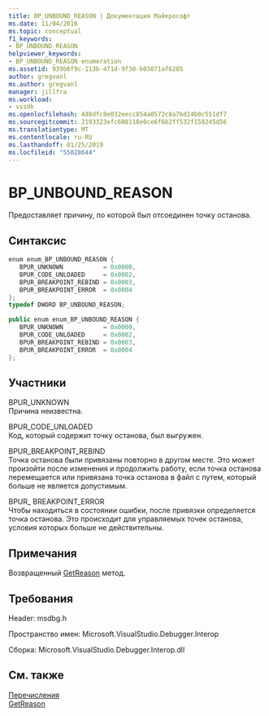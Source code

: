```yaml
---
title: BP_UNBOUND_REASON | Документация Майкрософт
ms.date: 11/04/2016
ms.topic: conceptual
f1_keywords:
- BP_UNBOUND_REASON
helpviewer_keywords:
- BP_UNBOUND_REASON enumeration
ms.assetid: 939b6f9c-113b-471d-9f30-b03871af6285
author: gregvanl
ms.author: gregvanl
manager: jillfra
ms.workload:
- vssdk
ms.openlocfilehash: 4d8dfc8e032eecc854a0572c8a7bd14b0c551df7
ms.sourcegitcommit: 2193323efc608118e0ce6f6b2ff532f158245d56
ms.translationtype: MT
ms.contentlocale: ru-RU
ms.lasthandoff: 01/25/2019
ms.locfileid: "55028644"
---
```

# <a name="bpunboundreason"></a>BP_UNBOUND_REASON
Предоставляет причину, по которой был отсоединен точку останова.  
  
## <a name="syntax"></a>Синтаксис  
  
```cpp  
enum enum_BP_UNBOUND_REASON {   
   BPUR_UNKNOWN           = 0x0000,  
   BPUR_CODE_UNLOADED     = 0x0002,  
   BPUR_BREAKPOINT_REBIND = 0x0003,  
   BPUR_BREAKPOINT_ERROR  = 0x0004  
};  
typedef DWORD BP_UNBOUND_REASON;  
```  
  
```csharp  
public enum enum_BP_UNBOUND_REASON {   
   BPUR_UNKNOWN           = 0x0000,  
   BPUR_CODE_UNLOADED     = 0x0002,  
   BPUR_BREAKPOINT_REBIND = 0x0003,  
   BPUR_BREAKPOINT_ERROR  = 0x0004  
};  
```  
  
## <a name="members"></a>Участники  
 BPUR_UNKNOWN  
 Причина неизвестна.  
  
 BPUR_CODE_UNLOADED  
 Код, который содержит точку останова, был выгружен.  
  
 BPUR_BREAKPOINT_REBIND  
 Точка останова были привязаны повторно в другом месте. Это может произойти после изменения и продолжить работу, если точка останова перемещается или привязана точка останова в файл с путем, который больше не является допустимым.  
  
 BPUR_ BREAKPOINT_ERROR  
 Чтобы находиться в состоянии ошибки, после привязки определяется точка останова. Это происходит для управляемых точек останова, условия которых больше не действительны.  
  
## <a name="remarks"></a>Примечания  
 Возвращенный [GetReason](../../../extensibility/debugger/reference/idebugbreakpointunboundevent2-getreason.md) метод.  
  
## <a name="requirements"></a>Требования  
 Header: msdbg.h  
  
 Пространство имен: Microsoft.VisualStudio.Debugger.Interop  
  
 Сборка: Microsoft.VisualStudio.Debugger.Interop.dll  
  
## <a name="see-also"></a>См. также  
 [Перечисления](../../../extensibility/debugger/reference/enumerations-visual-studio-debugging.md)   
 [GetReason](../../../extensibility/debugger/reference/idebugbreakpointunboundevent2-getreason.md)